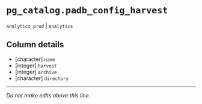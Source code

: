 # `pg_catalog.padb_config_harvest`
`analytics_prod` | `analytics`

## Column details
* [character] `name`
* [integer]   `harvest`
* [integer]   `archive`
* [character] `directory`

-------------------------------------------------------------------------------
*Do not make edits above this line.*
